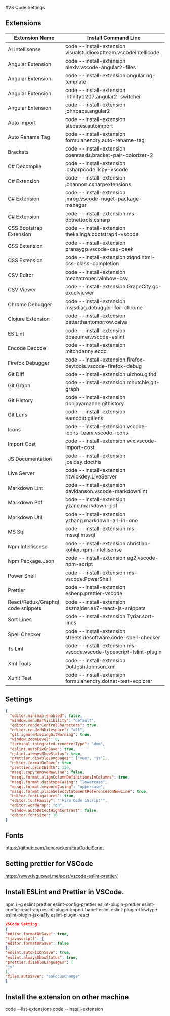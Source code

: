 #VS Code Settings

## Extensions

| Extension Name                    | Install Command Line                                               |
| --------------------------------- | ------------------------------------------------------------------ |
| AI Intellisense                   | code --install-extension visualstudioexptteam.vscodeintellicode    |
| Angular Extension                 | code --install-extension alexiv.vscode-angular2-files              |
| Angular Extension                 | code --install-extension angular.ng-template                       |
| Angular Extension                 | code --install-extension infinity1207.angular2-switcher            |
| Angular Extension                 | code --install-extension johnpapa.angular2                         |
| Auto Import                       | code --install-extension steoates.autoimport                       |
| Auto Rename Tag                   | code --install-extension formulahendry.auto-rename-tag             |
| Brackets                          | code --install-extension coenraads.bracket-pair-colorizer-2        |
| C# Decompile                      | code --install-extension icsharpcode.ilspy-vscode                  |
| C# Extension                      | code --install-extension jchannon.csharpextensions                 |
| C# Extension                      | code --install-extension jmrog.vscode-nuget-package-manager        |
| C# Extension                      | code --install-extension ms-dotnettools.csharp                     |
| CSS Bootstrap Extension           | code --install-extension thekalinga.bootstrap4-vscode              |
| CSS Extension                     | code --install-extension pranaygp.vscode-css-peek                  |
| CSS Extension                     | code --install-extension zignd.html-css-class-completion           |
| CSV Editor                        | code --install-extension mechatroner.rainbow-csv                   |
| CSV Viewer                        | code --install-extension GrapeCity.gc-excelviewer                  |
| Chrome Debugger                   | code --install-extension msjsdiag.debugger-for-chrome              |
| Clojure Extension                 | code --install-extension betterthantomorrow.calva                  |
| ES Lint                           | code --install-extension dbaeumer.vscode-eslint                    |
| Encode Decode                     | code --install-extension mitchdenny.ecdc                           |
| Firefox Debugger                  | code --install-extension firefox-devtools.vscode-firefox-debug     |
| Git Diff                          | code --install-extension uizhou.githd                              |
| Git Graph                         | code --install-extension mhutchie.git-graph                        |
| Git History                       | code --install-extension donjayamanne.githistory                   |
| Git Lens                          | code --install-extension eamodio.gitlens                           |
| Icons                             | code --install-extension vscode-icons-team.vscode-icons            |
| Import Cost                       | code --install-extension wix.vscode-import-cost                    |
| JS Documentation                  | code --install-extension joelday.docthis                           |
| Live Server                       | code --install-extension ritwickdey.LiveServer                     |
| Markdown Lint                     | code --install-extension davidanson.vscode-markdownlint            |
| Markdown Pdf                      | code --install-extension yzane.markdown-pdf                        |
| Markdown Util                     | code --install-extension yzhang.markdown-all-in-one                |
| MS Sql                            | code --install-extension ms-mssql.mssql                            |
| Npm Intellisense                  | code --install-extension christian-kohler.npm-intellisense         |
| Npm Package.Json                  | code --install-extension eg2.vscode-npm-script                     |
| Power Shell                       | code --install-extension ms-vscode.PowerShell                      |
| Prettier                          | code --install-extension esbenp.prettier-vscode                    |
| React/Redux/Graphql code snippets | code --install-extension dsznajder.es7-react-js-snippets           |
| Sort Lines                        | code --install-extension Tyriar.sort-lines                         |
| Spell Checker                     | code --install-extension streetsidesoftware.code-spell-checker     |
| Ts Lint                           | code --install-extension ms-vscode.vscode-typescript-tslint-plugin |
| Xml Tools                         | code --install-extension DotJoshJohnson.xml                        |
| Xunit Test                        | code --install-extension formulahendry.dotnet-test-explorer        |

## Settings

```json
{
  "editor.minimap.enabled": false,
  "window.menuBarVisibility": "default",
  "editor.renderControlCharacters": true,
  "editor.renderWhitespace": "all",
  "git.ignoreMissingGitWarning": true,
  "window.zoomLevel": 0,
  "terminal.integrated.rendererType": "dom",
  "eslint.autoFixOnSave": true,
  "eslint.alwaysShowStatus": true,
  "prettier.disableLanguages": ["vue", "js"],
  "editor.formatOnSave": true,
  "prettier.printWidth": 120,
  "mssql.copyRemoveNewLine": false,
  "mssql.format.alignColumnDefinitionsInColumns": true,
  "mssql.format.datatypeCasing": "lowercase",
  "mssql.format.keywordCasing": "uppercase",
  "mssql.format.placeSelectStatementReferencesOnNewLine": true,
  "editor.fontLigatures": true,
  "editor.fontFamily": "'Fira Code iScript'",
  "editor.wordWrap": "on",
  "window.autoDetectHighContrast": false,
  "editor.fontSize": 16
}
```

## Fonts

https://github.com/kencrocken/FiraCodeiScript

## Setting prettier for VSCode

https://www.lvguowei.me/post/vscode-eslint-prettier/

## Install ESLint and Prettier in VSCode.

npm i -g eslint prettier eslint-config-prettier eslint-plugin-prettier eslint-config-react-app eslint-plugin-import babel-eslint eslint-plugin-flowtype eslint-plugin-jsx-a11y eslint-plugin-react

```json
VSCode Setting:
{
"editor.formatOnSave": true,
"[javascript]": {
"editor.formatOnSave": false
},
"eslint.autoFixOnSave": true,
"eslint.alwaysShowStatus": true,
"prettier.disableLanguages": [
"js"
],
"files.autoSave": "onFocusChange"
}
```

## Install the extension on other machine

code --list-extensions
code --install-extension <Extension Name>
